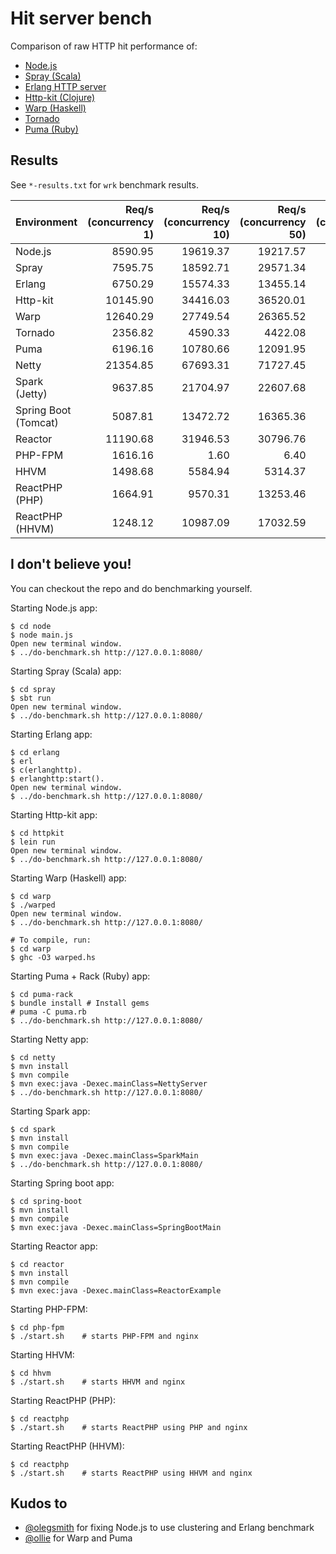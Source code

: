 # Hit server bench

Comparison of raw HTTP hit performance of:

- [Node.js](http://nodejs.org)
- [Spray (Scala)](http://spray.io)
- [Erlang HTTP server](http://erlang.org/doc/apps/inets/http_server.html)
- [Http-kit (Clojure)](http://http-kit.org/index.html)
- [Warp (Haskell)](http://hackage.haskell.org/package/warp)
- [Tornado](http://www.tornadoweb.org/en/stable/)
- [Puma (Ruby)](http://puma.io/)

## Results

See `*-results.txt` for `wrk` benchmark results.

| Environment | Req/s (concurrency 1) | Req/s (concurrency 10) | Req/s (concurrency 50) | Req/s (concurrency 100) |
|-------------|----------------------:|-----------------------:|-----------------------:|------------------------:|
| Node.js     |               8590.95 |               19619.37 |               19217.57 |                19606.67 |
| Spray       |               7595.75 |               18592.71 |               29571.34 |                31541.73 |
| Erlang      |               6750.29 |               15574.33 |               13455.14 |                13931.52 |
| Http-kit    |              10145.90 |               34416.03 |               36520.01 |                34391.64 |
| Warp        |              12640.29 |               27749.54 |               26365.52 |                23916.69 |
| Tornado     |               2356.82 |                4590.33 |                4422.08 |                 4155.61 |
| Puma        |               6196.16 |               10780.66 |               12091.95 |                10586.83 |
| Netty       |              21354.85 |               67693.31 |               71727.45 |                67523.18 |
| Spark (Jetty) |               9637.85 |               21704.97 |               22607.68 |                28059.16 |
| Spring Boot (Tomcat) |               5087.81 |               13472.72 |               16365.36 |                17187.06 |
| Reactor     |              11190.68 |               31946.53 |               30796.76 |                30590.69 |
| PHP-FPM     |               1616.16 |                   1.60 |                   6.40 |                 1427.93 |
| HHVM        |               1498.68 |                5584.94 |                5314.37 |                 4804.49 |
| ReactPHP (PHP) |               1664.91 |                9570.31 |               13253.46 |                12034.07 |
| ReactPHP (HHVM) |               1248.12 |               10987.09 |               17032.59 |                18142.91 |


## I don't believe you!

You can checkout the repo and do benchmarking yourself.

Starting Node.js app:

    $ cd node
    $ node main.js
    Open new terminal window.
    $ ../do-benchmark.sh http://127.0.0.1:8080/

Starting Spray (Scala) app:

    $ cd spray
    $ sbt run
    Open new terminal window.
    $ ../do-benchmark.sh http://127.0.0.1:8080/

Starting Erlang app:

    $ cd erlang
    $ erl
    $ c(erlanghttp).
    $ erlanghttp:start().
    Open new terminal window.
    $ ../do-benchmark.sh http://127.0.0.1:8080/

Starting Http-kit app:

    $ cd httpkit
    $ lein run
    Open new terminal window.
    $ ../do-benchmark.sh http://127.0.0.1:8080/

Starting Warp (Haskell) app:

    $ cd warp
    $ ./warped
    Open new terminal window.
    $ ../do-benchmark.sh http://127.0.0.1:8080/

    # To compile, run:
    $ cd warp
    $ ghc -O3 warped.hs

Starting Puma + Rack (Ruby) app:

    $ cd puma-rack
    $ bundle install # Install gems
    # puma -C puma.rb
    $ ../do-benchmark.sh http://127.0.0.1:8080/

Starting Netty app:

    $ cd netty
    $ mvn install
    $ mvn compile
    $ mvn exec:java -Dexec.mainClass=NettyServer
    $ ../do-benchmark.sh http://127.0.0.1:8080/

Starting Spark app:

    $ cd spark
    $ mvn install
    $ mvn compile
    $ mvn exec:java -Dexec.mainClass=SparkMain
    $ ../do-benchmark.sh http://127.0.0.1:8080/

Starting Spring boot app:

    $ cd spring-boot
    $ mvn install
    $ mvn compile
    $ mvn exec:java -Dexec.mainClass=SpringBootMain

Starting Reactor app:

    $ cd reactor
    $ mvn install
    $ mvn compile
    $ mvn exec:java -Dexec.mainClass=ReactorExample

Starting PHP-FPM:

    $ cd php-fpm
    $ ./start.sh    # starts PHP-FPM and nginx

Starting HHVM:

    $ cd hhvm
    $ ./start.sh    # starts HHVM and nginx

Starting ReactPHP (PHP):

    $ cd reactphp
    $ ./start.sh    # starts ReactPHP using PHP and nginx

Starting ReactPHP (HHVM):

    $ cd reactphp
    $ ./start.sh    # starts ReactPHP using HHVM and nginx

## Kudos to

- [@olegsmith](https://github.com/olegsmith) for fixing Node.js to use clustering and Erlang benchmark
- [@ollie](https://github.com/ollie) for Warp and Puma
